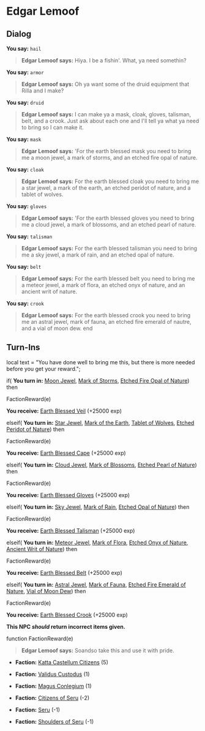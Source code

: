 # Edgar Lemoof
## Dialog

**You say:** `hail`



>**Edgar Lemoof says:** Hiya. I be a fishin'. What, ya need somethin?

**You say:** `armor`



>**Edgar Lemoof says:** Oh ya want some of the druid equipment that Rilla and I make?

**You say:** `druid`



>**Edgar Lemoof says:** I can make ya a mask, cloak, gloves, talisman, belt, and a crook. Just ask about each one and I'll tell ya what ya need to bring so I can make it.

**You say:** `mask`



>**Edgar Lemoof says:** 'For the earth blessed mask you need to bring me a moon jewel, a mark of storms, and an etched fire opal of nature.

**You say:** `cloak`



>**Edgar Lemoof says:** For the earth blessed cloak you need to bring me a star jewel, a mark of the earth, an etched peridot of nature, and a tablet of wolves.

**You say:** `gloves`



>**Edgar Lemoof says:** 'For the earth blessed gloves you need to bring me a cloud jewel, a mark of blossoms, and an etched pearl of nature.

**You say:** `talisman`



>**Edgar Lemoof says:** For the earth blessed talisman you need to bring me a sky jewel, a mark of rain, and an etched opal of nature.

**You say:** `belt`



>**Edgar Lemoof says:** For the earth blessed belt you need to bring me a meteor jewel, a mark of flora, an etched onyx of nature, and an ancient writ of nature.

**You say:** `crook`



>**Edgar Lemoof says:** For the earth blessed crook you need to bring me an astral jewel, mark of fauna, an etched fire emerald of nautre, and a vial of moon dew.
end

## Turn-Ins



local text = "You have done well to bring me this, but there is more needed before you get your reward.";



if( **You turn in:** [Moon Jewel](/item/4489), [Mark of Storms](/item/5097), [Etched Fire Opal of Nature](/item/5098)) then 


FactionReward(e)


 **You receive:**  [Earth Blessed Veil](/item/3769) (+25000 exp)

elseif( **You turn in:** [Star Jewel](/item/4490), [Mark of the Earth](/item/5099), [Tablet of Wolves](/item/5107), [Etched Peridot of Nature](/item/6395)) then 


FactionReward(e)


 **You receive:**  [Earth Blessed Cape](/item/3770) (+25000 exp)

elseif( **You turn in:** [Cloud Jewel](/item/4491), [Mark of Blossoms](/item/5108), [Etched Pearl of Nature](/item/5109)) then 


FactionReward(e)


 **You receive:**  [Earth Blessed Gloves](/item/3771) (+25000 exp)

elseif( **You turn in:** [Sky Jewel](/item/4492), [Mark of Rain](/item/5110), [Etched Opal of Nature](/item/5116)) then 


FactionReward(e)


 **You receive:**  [Earth Blessed Talisman](/item/3772) (+25000 exp)

elseif( **You turn in:** [Meteor Jewel](/item/4493), [Mark of Flora](/item/5117), [Etched Onyx of Nature](/item/5118), [Ancient Writ of Nature](/item/5119)) then 


FactionReward(e)


 **You receive:**  [Earth Blessed Belt](/item/3773) (+25000 exp)

elseif( **You turn in:** [Astral Jewel](/item/4494), [Mark of Fauna](/item/5129), [Etched Fire Emerald of Nature](/item/5190), [Vial of Moon Dew](/item/5191)) then 


FactionReward(e)


 **You receive:**  [Earth Blessed Crook](/item/3774) (+25000 exp)

**This NPC *should* return incorrect items given.**

function FactionReward(e)

>**Edgar Lemoof says:** Soandso take this and use it with pride.

* __Faction:__ [Katta Castellum Citizens](/faction/1502) (5)

* __Faction:__ [Validus Custodus](/faction/1503) (1)

* __Faction:__ [Magus Conlegium](/faction/1504) (1)

* __Faction:__ [Citizens of Seru](/faction/1499) (-2)

* __Faction:__ [Seru](/faction/1483) (-1)

* __Faction:__ [Shoulders of Seru](/faction/1487) (-1)
